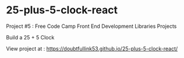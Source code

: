 # 25-plus-5-clock-react

Project #5 : Free Code Camp Front End Development Libraries Projects

 Build a 25 + 5 Clock 
 


View project at : https://doubtfullink53.github.io/25-plus-5-clock-react/
